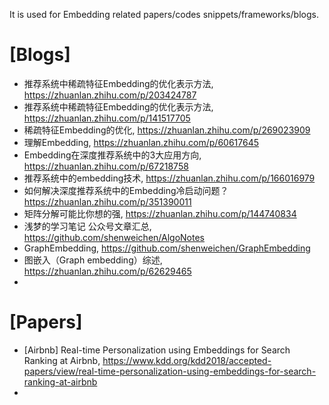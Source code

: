 It is used for Embedding related papers/codes snippets/frameworks/blogs.


# [Blogs]
+ 推荐系统中稀疏特征Embedding的优化表示方法, https://zhuanlan.zhihu.com/p/203424787
+ 推荐系统中稀疏特征Embedding的优化表示方法, https://zhuanlan.zhihu.com/p/141517705
+ 稀疏特征Embedding的优化, https://zhuanlan.zhihu.com/p/269023909
+ 理解Embedding, https://zhuanlan.zhihu.com/p/60617645
+ Embedding在深度推荐系统中的3大应用方向, https://zhuanlan.zhihu.com/p/67218758
+ 推荐系统中的embedding技术, https://zhuanlan.zhihu.com/p/166016979
+ 如何解决深度推荐系统中的Embedding冷启动问题？https://zhuanlan.zhihu.com/p/351390011
+ 矩阵分解可能比你想的强, https://zhuanlan.zhihu.com/p/144740834
+ 浅梦的学习笔记 公众号文章汇总, https://github.com/shenweichen/AlgoNotes
+ GraphEmbedding, https://github.com/shenweichen/GraphEmbedding
+ 图嵌入（Graph embedding）综述, https://zhuanlan.zhihu.com/p/62629465
+ 


# [Papers]
+ [Airbnb] Real-time Personalization using Embeddings for Search Ranking at Airbnb, https://www.kdd.org/kdd2018/accepted-papers/view/real-time-personalization-using-embeddings-for-search-ranking-at-airbnb
+ 
